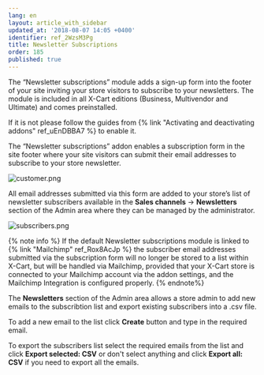 ```yaml
---
lang: en
layout: article_with_sidebar
updated_at: '2018-08-07 14:05 +0400'
identifier: ref_2WzsM3Pg
title: Newsletter Subscriptions
order: 185
published: true
---
```

The “Newsletter subscriptions” module adds a sign-up form into the footer of your site inviting your store visitors to subscribe to your newsletters. The module is included in all X-Cart editions (Business, Multivendor and Ultimate) and comes preinstalled.

If it is not please follow the guides from {% link "Activating and deactivating addons" ref_uEnDBBA7 %} to enable it. 

The “Newsletter subscriptions” addon enables a subscription form in the site footer where your site visitors can submit their email addresses to subscribe to your store newsletter. 

![customer.png]({{site.baseurl}}/attachments/ref_2WzsM3Pg/customer.png)

All email addresses submitted via this form are added to your store’s list of newsletter subscribers available in the **Sales channels** -> **Newsletters** section of the Admin area where they can be managed by the administrator. 

![subscribers.png]({{site.baseurl}}/attachments/ref_2WzsM3Pg/subscribers.png)

{% note info %}
If the default Newsletter subscriptions module is linked to {% link "Mailchimp" ref_Rox8AcJp %} the subscriber email addresses submitted via the subscription form will no longer be stored to a list within X-Cart, but will be handled via Mailchimp, provided that your X-Cart store is connected to your Mailchimp account via the addon settings, and the Mailchimp Integration is configured properly.
{% endnote%}

The **Newsletters** section of the Admin area allows a store admin to add new emails to the subscribtion list and export existing subscribers into a .csv file.

To add a new email to the list click **Create** button and type in the required email.

To export the subscribers list select the required emails from the list and click **Export selected: CSV** or don't select anything and click **Export all: CSV** if you need to export all the emails.
